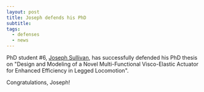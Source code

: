 ```yaml
---
layout: post
title: Joseph defends his PhD
subtitle: 
tags:
  - defenses
  - news
---
```


PhD student #6, [Joseph Sullivan](https://www.linkedin.com/in/joseph-sullivan-a98776a7/), has successfully defended his PhD thesis on "Design and Modeling of a Novel Multi-Functional Visco-Elastic Actuator for Enhanced Efficiency in Legged Locomotion". 

Congratulations, Joseph!

